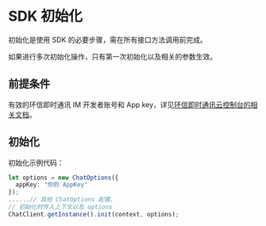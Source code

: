 # SDK 初始化

初始化是使用 SDK 的必要步骤，需在所有接口方法调用前完成。

如果进行多次初始化操作，只有第一次初始化以及相关的参数生效。

## 前提条件

有效的环信即时通讯 IM 开发者账号和 App key，详见[环信即时通讯云控制台的相关文档](enable_and_configure_IM.html#创建应用)。

## 初始化

初始化示例代码：

```typescript
let options = new ChatOptions({
  appKey: "你的 AppKey"
});
......// 其他 ChatOptions 配置。
// 初始化时传入上下文以及 options
ChatClient.getInstance().init(context, options);
```
